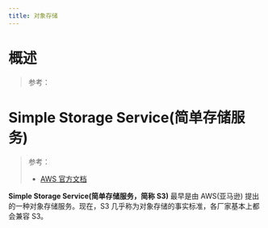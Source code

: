 ```yaml
---
title: 对象存储
---
```


# 概述

> 参考：

# Simple Storage Service(简单存储服务)

> 参考：
> - [AWS 官方文档](https://docs.aws.amazon.com/zh_cn/AmazonS3/latest/dev/Welcome.html)

**Simple Storage Service(简单存储服务，简称 S3)** 最早是由 AWS(亚马逊) 提出的一种对象存储服务。现在，S3 几乎称为对象存储的事实标准，各厂家基本上都会兼容 S3。
